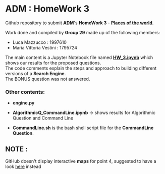 # ADM : HomeWork 3

Github repository to submit [**ADM**](http://aris.me/index.php/data-mining-ds-2022)'s **HomeWork 3** - **[Places of the world](https://github.com/lucamaiano/ADM/tree/master/2022/Homework_3)**.<br>

Work done and compiled by **Group 29** made up of the following members:
- Luca Mazzucco : 1997610 
- Maria Vittoria Vestini : 1795724

The main content is a Jupyter Notebook file named [**HW_3.ipynb**](https://nbviewer.org/github/LM1997610/ADM_HW3/blob/main/HW_3.ipynb) which shows our results for the proposed questions.\
The code comments explain the steps and approach to building different versions of a **Search Engine**.\
The BONUS question was not answered.

### Other contents:

- **engine.py** 

- **AlgorithmicQ_CommandLine.ipynb** → shows results for Algorithmic Question and Command Line

- **CommandLine.sh** is the bash shell script file for the **CommandLine Question**.

## **NOTE :**
GitHub doesn't display interactive **maps** for point 4, suggested to have a look [here](https://nbviewer.org/github/LM1997610/ADM_HW3/blob/main/HW_3.ipynb) instead
